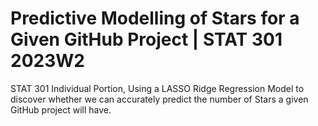 # Predictive Modelling of Stars for a Given GitHub Project | STAT 301 2023W2

STAT 301 Individual Portion, Using a LASSO Ridge Regression Model to discover whether we can accurately predict the number of Stars a given GitHub project will have.
